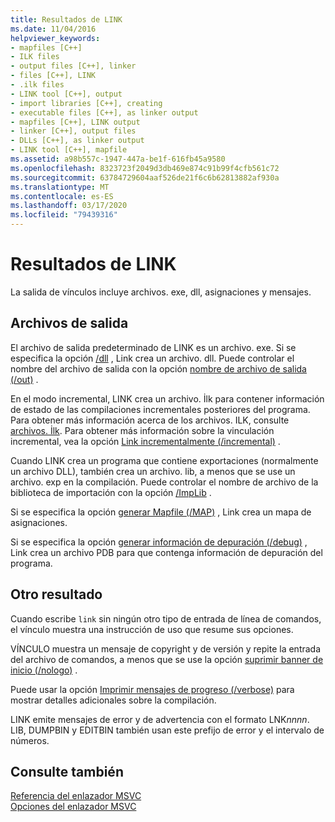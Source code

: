 ```yaml
---
title: Resultados de LINK
ms.date: 11/04/2016
helpviewer_keywords:
- mapfiles [C++]
- ILK files
- output files [C++], linker
- files [C++], LINK
- .ilk files
- LINK tool [C++], output
- import libraries [C++], creating
- executable files [C++], as linker output
- mapfiles [C++], LINK output
- linker [C++], output files
- DLLs [C++], as linker output
- LINK tool [C++], mapfile
ms.assetid: a98b557c-1947-447a-be1f-616fb45a9580
ms.openlocfilehash: 8323723f2049d3db469e874c91b99f4cfb561c72
ms.sourcegitcommit: 63784729604aaf526de21f6c6b62813882af930a
ms.translationtype: MT
ms.contentlocale: es-ES
ms.lasthandoff: 03/17/2020
ms.locfileid: "79439316"
---
```

# <a name="link-output"></a>Resultados de LINK

La salida de vínculos incluye archivos. exe, dll, asignaciones y mensajes.

##  <a name="_core_output_files"></a>Archivos de salida

El archivo de salida predeterminado de LINK es un archivo. exe. Si se especifica la opción [/dll](dll-build-a-dll.md) , Link crea un archivo. dll. Puede controlar el nombre del archivo de salida con la opción [nombre de archivo de salida (/out)](out-output-file-name.md) .

En el modo incremental, LINK crea un archivo. İlk para contener información de estado de las compilaciones incrementales posteriores del programa. Para obtener más información acerca de los archivos. ILK, consulte [archivos. İlk](dot-ilk-files-as-linker-input.md). Para obtener más información sobre la vinculación incremental, vea la opción [Link incrementalmente (/incremental)](incremental-link-incrementally.md) .

Cuando LINK crea un programa que contiene exportaciones (normalmente un archivo DLL), también crea un archivo. lib, a menos que se use un archivo. exp en la compilación. Puede controlar el nombre de archivo de la biblioteca de importación con la opción [/ImpLib](implib-name-import-library.md) .

Si se especifica la opción [generar Mapfile (/MAP)](map-generate-mapfile.md) , Link crea un mapa de asignaciones.

Si se especifica la opción [generar información de depuración (/debug)](debug-generate-debug-info.md) , Link crea un archivo PDB para que contenga información de depuración del programa.

##  <a name="_core_other_output"></a>Otro resultado

Cuando escribe `link` sin ningún otro tipo de entrada de línea de comandos, el vínculo muestra una instrucción de uso que resume sus opciones.

VÍNCULO muestra un mensaje de copyright y de versión y repite la entrada del archivo de comandos, a menos que se use la opción [suprimir banner de inicio (/nologo)](nologo-suppress-startup-banner-linker.md) .

Puede usar la opción [Imprimir mensajes de progreso (/verbose)](verbose-print-progress-messages.md) para mostrar detalles adicionales sobre la compilación.

LINK emite mensajes de error y de advertencia con el formato LNK*nnnn*. LIB, DUMPBIN y EDITBIN también usan este prefijo de error y el intervalo de números.

## <a name="see-also"></a>Consulte también

[Referencia del enlazador MSVC](linking.md)<br/>
[Opciones del enlazador MSVC](linker-options.md)
